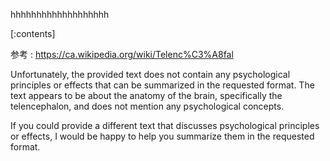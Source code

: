 

hhhhhhhhhhhhhhhhhhh
    
[:contents]

参考 : https://ca.wikipedia.org/wiki/Telenc%C3%A8fal

Unfortunately, the provided text does not contain any psychological principles or effects that can be summarized in the requested format. The text appears to be about the anatomy of the brain, specifically the telencephalon, and does not mention any psychological concepts.

If you could provide a different text that discusses psychological principles or effects, I would be happy to help you summarize them in the requested format.

    